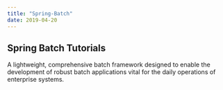 ```yaml
---
title: "Spring-Batch"
date: 2019-04-20
---
```


## Spring Batch Tutorials

A lightweight, comprehensive batch framework designed to enable the development of robust batch applications vital for the daily operations of enterprise systems.
